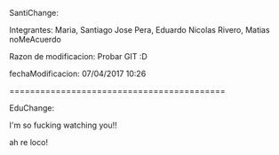 SantiChange:

Integrantes: Maria, Santiago Jose
			 Pera, Eduardo Nicolas
			 Rivero, Matias noMeAcuerdo
			 
Razon de modificacion: Probar GIT :D

fechaModificacion: 07/04/2017 10:26

==========================================
 
EduChange:

I'm so fucking watching you!!


ah re loco!
